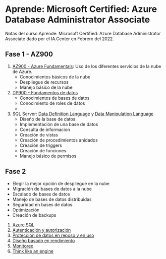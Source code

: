 # Aprende: Microsoft Certified: Azure Database Administrator Associate

Notas del curso Aprende: Microsoft Certified: Azure Database Administrator Associate dado por el IA.Center en Febrero del 2022.

## Fase 1 - AZ900
1. [AZ900 - Azure Fundamentals](./Fase%201/AZ900-AzureFundamentals/): Uso de los diferentes servicios de la nube de Azure.
    * Conocimientos básicos de la nube
    * Despliegue de recursos
    * Manejo básico de la nube
2. [DP900 - Fundamentos de datos](./Fase%201/DP900FundamentosDeDatos/)
    * Conocimientos de bases de datos
    * Conocimiento de roles de datos
    *
3. SQL Server: [Data Definition Language](./Fase%201/Parte3/sql_server_ddl.ipynb) y [Data Manipulation Language](/Fase%201/Parte3/sql_server_dml.ipynb)
    * Diseño de la base de datos
    * Implementación de una base de datos
    * Consulta de informacion
    * Creación de vistas
    * Creación de procedimientos anidados
    * Creación de triggers
    * Creación de funciones
    * Manejo básico de permisos

## Fase 2
* Elegir la mejor opción de despliegue en la nube
* Migración de bases de datos a la nube
* Escalado de bases de datos
* Manejo de bases de datos distribuidas
* Seguridad en bases de datos
* Optimización
* Creación de backups

1. [Azure SQL](./Fase2/Azure%20SQL/)
2. [Autenticación y autorización](./Fase2/Autenticacion_y_autorizacion/)
3. [Protección de datos en reposo y en uso](/Fase2/Proteccion_de_datos_en_reposo_y_en_transito/)
4. [Diseño basado en rendimiento](./Fase2/dise%C3%B1o_basado_en_rendimiento/)
5. [Monitoreo](./Fase2/Monitoreo/)
6. [Think like an engine](./Fase2/think_like_an_engine/)